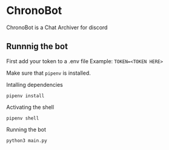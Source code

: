 # ChronoBot
ChronoBot is a Chat Archiver for discord

## Runnnig the bot
First add your token to a .env file 
Example:
`TOKEN=<TOKEN HERE>`

Make sure that `pipenv` is installed.

Intalling dependencies
```
pipenv install
```

Activating the shell
```
pipenv shell
```

Running the bot
```
python3 main.py
```
